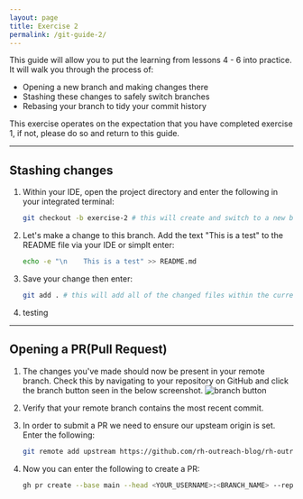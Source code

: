 ```yaml
---
layout: page
title: Exercise 2
permalink: /git-guide-2/
---
```


This guide will allow you to put the learning from lessons 4 - 6 into practice. It will walk you through the process of:

* Opening a new branch and making changes there
* Stashing these changes to safely switch branches
* Rebasing your branch to tidy your commit history

This exercise operates on the expectation that you have completed exercise 1, if not, please do so and return to this guide.

---
## Stashing changes

1. Within your IDE, open the project directory and enter the following in your integrated terminal:
    ``` bash
    git checkout -b exercise-2 # this will create and switch to a new branch for this exercise

2. Let's make a change to this branch. Add the text "This is a test" to the README file via your IDE or simplt enter:
    ``` bash 
    echo -e "\n    This is a test" >> README.md

3. Save your change then enter:
    ``` bash
    git add . # this will add all of the changed files within the current directory to staging

4. testing



---
## Opening a PR(Pull Request)

1. The changes you've made should now be present in your remote branch. Check this by navigating to your repository on GitHub and click the branch button seen in the below screenshot.
![branch button](/images/branch-icon.png)

2. Verify that your remote branch contains the most recent commit.
   
3. In order to submit a PR we need to ensure our upsteam origin is set. Enter the following:
    ``` bash
    git remote add upstream https://github.com/rh-outreach-blog/rh-outreach-blog.github.io.git
    ```

4. Now you can enter the following to create a PR:
    ``` bash
    gh pr create --base main --head <YOUR_USERNAME>:<BRANCH_NAME> --repo rh-outreach-blog/rh-outreach-blog.github.io --title "Your PR Title" --body "Your PR Description"
    ```




